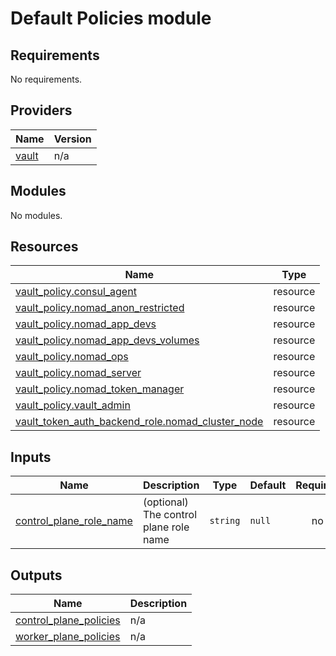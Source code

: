 # Default Policies module

<!-- BEGINNING OF PRE-COMMIT-TERRAFORM DOCS HOOK -->
## Requirements

No requirements.

## Providers

| Name | Version |
|------|---------|
| <a name="provider_vault"></a> [vault](#provider\_vault) | n/a |

## Modules

No modules.

## Resources

| Name | Type |
|------|------|
| [vault_policy.consul_agent](https://registry.terraform.io/providers/hashicorp/vault/latest/docs/resources/policy) | resource |
| [vault_policy.nomad_anon_restricted](https://registry.terraform.io/providers/hashicorp/vault/latest/docs/resources/policy) | resource |
| [vault_policy.nomad_app_devs](https://registry.terraform.io/providers/hashicorp/vault/latest/docs/resources/policy) | resource |
| [vault_policy.nomad_app_devs_volumes](https://registry.terraform.io/providers/hashicorp/vault/latest/docs/resources/policy) | resource |
| [vault_policy.nomad_ops](https://registry.terraform.io/providers/hashicorp/vault/latest/docs/resources/policy) | resource |
| [vault_policy.nomad_server](https://registry.terraform.io/providers/hashicorp/vault/latest/docs/resources/policy) | resource |
| [vault_policy.nomad_token_manager](https://registry.terraform.io/providers/hashicorp/vault/latest/docs/resources/policy) | resource |
| [vault_policy.vault_admin](https://registry.terraform.io/providers/hashicorp/vault/latest/docs/resources/policy) | resource |
| [vault_token_auth_backend_role.nomad_cluster_node](https://registry.terraform.io/providers/hashicorp/vault/latest/docs/resources/token_auth_backend_role) | resource |

## Inputs

| Name | Description | Type | Default | Required |
|------|-------------|------|---------|:--------:|
| <a name="input_control_plane_role_name"></a> [control\_plane\_role\_name](#input\_control\_plane\_role\_name) | (optional) The control plane role name | `string` | `null` | no |

## Outputs

| Name | Description |
|------|-------------|
| <a name="output_control_plane_policies"></a> [control\_plane\_policies](#output\_control\_plane\_policies) | n/a |
| <a name="output_worker_plane_policies"></a> [worker\_plane\_policies](#output\_worker\_plane\_policies) | n/a |
<!-- END OF PRE-COMMIT-TERRAFORM DOCS HOOK -->
